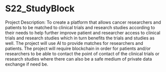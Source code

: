 # S22_StudyBlock
Project Description: 
To create a platform that allows cancer researchers and patients to be matched
to clinical trials and research studies according to their needs to help
further improve patient and researcher access to clinical trials and research
studies which in turn benefits the trials and studies as well. The project will
use AI to provide matches for researchers and patients. The project will require
blockchain in order for patients and/or researchers to be able to contact the 
point of contact of the clinical trials or research studies where there can also 
be a safe medium of private data exchange if need be. 